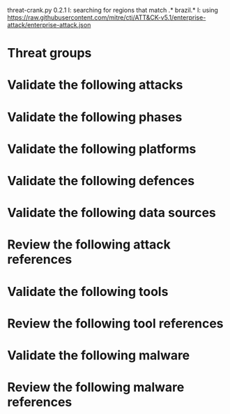 threat-crank.py 0.2.1
I: searching for regions that match .* brazil.*
I: using https://raw.githubusercontent.com/mitre/cti/ATT&CK-v5.1/enterprise-attack/enterprise-attack.json
# Threat groups


# Validate the following attacks


# Validate the following phases


# Validate the following platforms


# Validate the following defences


# Validate the following data sources


# Review the following attack references


# Validate the following tools


# Review the following tool references


# Validate the following malware


# Review the following malware references


